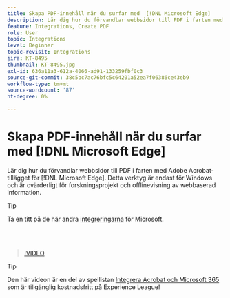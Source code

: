 ```yaml
---
title: Skapa PDF-innehåll när du surfar med  [!DNL Microsoft Edge]
description: Lär dig hur du förvandlar webbsidor till PDF i farten med Adobe Acrobat-tillägget för  [!DNL Microsoft Edge]
feature: Integrations, Create PDF
role: User
topic: Integrations
level: Beginner
topic-revisit: Integrations
jira: KT-8495
thumbnail: KT-8495.jpg
exl-id: 636a11a3-612a-4066-ad91-133259fbf0c3
source-git-commit: 38c5bc7ac76bfc5c64201a52ea7f06386ce43eb9
workflow-type: tm+mt
source-wordcount: '87'
ht-degree: 0%

---
```


# Skapa PDF-innehåll när du surfar med [!DNL Microsoft Edge]

Lär dig hur du förvandlar webbsidor till PDF i farten med Adobe Acrobat-tillägget för [!DNL Microsoft Edge]. Detta verktyg är endast för Windows och är ovärderligt för forskningsprojekt och offlinevisning av webbaserad information.

>[!TIP]
>
>Ta en titt på de här andra [integreringarna](../integrate/integrate-overview.md#microsoft) för Microsoft.

<br> 

>[!VIDEO](https://video.tv.adobe.com/v/337248?quality=12&learn=on&hidetitle=true)

>[!TIP]
>
>Den här videon är en del av spellistan [Integrera Acrobat och Microsoft 365](https://experienceleague.adobe.com/en/playlists/acrobat-integrate-microsoft-365) som är tillgänglig kostnadsfritt på Experience League!
